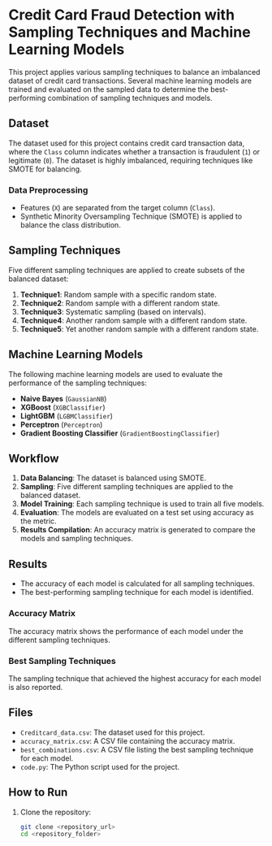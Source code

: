 # Credit Card Fraud Detection with Sampling Techniques and Machine Learning Models

This project applies various sampling techniques to balance an imbalanced dataset of credit card transactions. Several machine learning models are trained and evaluated on the sampled data to determine the best-performing combination of sampling techniques and models.

## Dataset

The dataset used for this project contains credit card transaction data, where the `Class` column indicates whether a transaction is fraudulent (`1`) or legitimate (`0`). The dataset is highly imbalanced, requiring techniques like SMOTE for balancing.

### Data Preprocessing
- Features (`X`) are separated from the target column (`Class`).
- Synthetic Minority Oversampling Technique (SMOTE) is applied to balance the class distribution.

## Sampling Techniques

Five different sampling techniques are applied to create subsets of the balanced dataset:
1. **Technique1**: Random sample with a specific random state.
2. **Technique2**: Random sample with a different random state.
3. **Technique3**: Systematic sampling (based on intervals).
4. **Technique4**: Another random sample with a different random state.
5. **Technique5**: Yet another random sample with a different random state.

## Machine Learning Models

The following machine learning models are used to evaluate the performance of the sampling techniques:
- **Naive Bayes** (`GaussianNB`)
- **XGBoost** (`XGBClassifier`)
- **LightGBM** (`LGBMClassifier`)
- **Perceptron** (`Perceptron`)
- **Gradient Boosting Classifier** (`GradientBoostingClassifier`)

## Workflow

1. **Data Balancing**: The dataset is balanced using SMOTE.
2. **Sampling**: Five different sampling techniques are applied to the balanced dataset.
3. **Model Training**: Each sampling technique is used to train all five models.
4. **Evaluation**: The models are evaluated on a test set using accuracy as the metric.
5. **Results Compilation**: An accuracy matrix is generated to compare the models and sampling techniques.

## Results

- The accuracy of each model is calculated for all sampling techniques.
- The best-performing sampling technique for each model is identified.

### Accuracy Matrix
The accuracy matrix shows the performance of each model under the different sampling techniques. 

### Best Sampling Techniques
The sampling technique that achieved the highest accuracy for each model is also reported.

## Files

- `Creditcard_data.csv`: The dataset used for this project.
- `accuracy_matrix.csv`: A CSV file containing the accuracy matrix.
- `best_combinations.csv`: A CSV file listing the best sampling technique for each model.
- `code.py`: The Python script used for the project.

## How to Run

1. Clone the repository:
   ```bash
   git clone <repository_url>
   cd <repository_folder>
